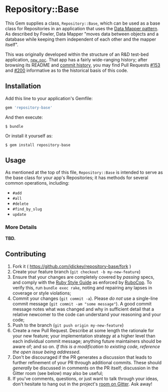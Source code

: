 # Repository::Base

This Gem supplies a class, `Repository::Base`, which can be used as a base class
for Repositories in an application that uses the
[Data Mapper pattern](http://martinfowler.com/eaaCatalog/dataMapper.html).
As described by Fowler, Data Mapper "moves data between objects and a database
while keeping them independent of each other and the mapper itself".

This was originally developed within the structure of an R&D test-bed application,
[`new_poc`](https://github.com/jdickey/new_poc). That app has a fairly wide-ranging
history; after browsing its README and
[commit history](https://github.com/jdickey/new_poc/commits), you may find Pull
Requests [#153](https://github.com/jdickey/new_poc/pull/153) and
[#200](https://github.com/jdickey/new_poc/pull/153) informative as to the
historical basis of this code.

## Installation

Add this line to your application's Gemfile:

```ruby
gem 'repository-base'
```

And then execute:

    $ bundle

Or install it yourself as:

    $ gem install repository-base

## Usage

As mentioned at the top of this file, `Repository::Base` is intended to serve as
the base class for your app's Repositories; it has methods for several common
operations, including:

* `#add`
* `#all`
* `#delete`
* `#find_by_slug`
* `update`

### More Details

**TBD.**

## Contributing

1. Fork it ( https://github.com/jdickey/repository-base/fork )
1. Create your feature branch (`git checkout -b my-new-feature`)
1. Ensure that your changes are completely covered by *passing* specs, and comply with the [Ruby Style Guide](https://github.com/bbatsov/ruby-style-guide) as enforced by [RuboCop](https://github.com/bbatsov/rubocop). To verify this, run `bundle exec rake`, noting and repairing any lapses in coverage or style violations;
1. Commit your changes (`git commit -a`). Please *do not* use a single-line commit message (`git commit -am "some message"`). A good commit message notes what was changed and why in sufficient detail that a relative newcomer to the code can understand your reasoning and your code;
1. Push to the branch (`git push origin my-new-feature`)
1. Create a new Pull Request. Describe at some length the rationale for your new feature; your implementation strategy at a higher level than each individual commit message; anything future maintainers should be aware of; and so on. *If this is a modification to existing code, reference the open issue being addressed*.
1. Don't be discouraged if the PR generates a discussion that leads to further refinement of your PR through additional commits. These should *generally* be discussed in comments on the PR itself; discussion in the Gitter room (see below) may also be useful;
1. If you've comments, questions, or just want to talk through your ideas, don't hesitate to hang out in the project's [room on Gitter](https://gitter.im/jdickey/repository-base). Ask away!
